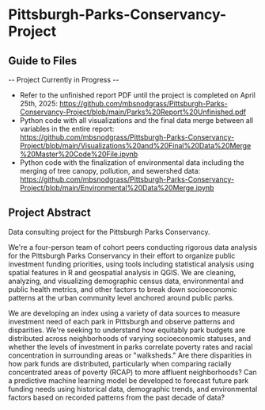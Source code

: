 # Pittsburgh-Parks-Conservancy-Project

## Guide to Files
-- Project Currently in Progress --
- Refer to the unfinished report PDF until the project is completed on April 25th, 2025: https://github.com/mbsnodgrass/Pittsburgh-Parks-Conservancy-Project/blob/main/Parks%20Report%20Unfinished.pdf
- Python code with all visualizations and the final data merge between all variables in the entire report: https://github.com/mbsnodgrass/Pittsburgh-Parks-Conservancy-Project/blob/main/Visualizations%20and%20Final%20Data%20Merge%20Master%20Code%20File.ipynb
- Python code with the finalization of environmental data including the merging of tree canopy, pollution, and sewershed data: https://github.com/mbsnodgrass/Pittsburgh-Parks-Conservancy-Project/blob/main/Environmental%20Data%20Merge.ipynb

## Project Abstract
Data consulting project for the Pittsburgh Parks Conservancy.

We're a four-person team of cohort peers conducting rigorous data analysis for the Pittsburgh Parks Conservancy in their effort to organize public investment funding priorities, using tools including statistical analysis using spatial features in R and geospatial analysis in QGIS. We are cleaning, analyzing, and visualizing demographic census data, environmental and public health metrics, and other factors to break down socioeconomic patterns at the urban community level anchored around public parks.

We are developing an index using a variety of data sources to measure investment need of each park in Pittsburgh and observe patterns and disparities. We're seeking to understand how equitably park budgets are distributed across neighborhoods of varying socioeconomic statuses, and whether the levels of investment in parks correlate poverty rates and racial concentration in surrounding areas or "walksheds." Are there disparities in how park funds are distributed, particularly when comparing racially concentrated areas of poverty (RCAP) to more affluent neighborhoods? Can a predictive machine learning model be developed to forecast future park funding needs using historical data, demographic trends, and environmental factors based on recorded patterns from the past decade of data?
